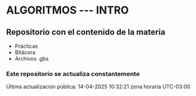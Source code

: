 # ALGORITMOS --- INTRO

## Repositorio con el contenido de la materia

- Prácticas
- Bitácora
- Archivos .gbs

### Este repositorio se actualiza constantemente

Última actualización pública: 14-04-2025 10:32:21 zona horaria UTC-03:00
